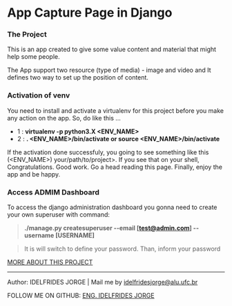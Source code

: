 # App Capture Page in Django


### The Project
This is an app created to give some value content and material that might help some people.


The App support two resource (type of media) - image and video and It defines two way to set up the position of content. 

### Activation of venv
You need to  install and activate a virtualenv for this  project before you make any action on the app. So, do like this ...
* 1 : **virtualenv -p python3.X <ENV_NAME>**
* 2 : **. <ENV_NAME>/bin/activate or source <ENV_NAME>/bin/activate** 

If the activation done successfuly, you going to see something like this (<ENV_NAME>) your/path/to/project>.
If you see that on your shell, Congratulations. Good work. Go a head reading this page.
Finally, enjoy the app and be happy.

### Access ADMIM Dashboard
To access the django administration dashboard you gonna need to create your own superuser with command:
> **./manage.py createsuperuser --email [test@admin.com] --username [USERNAME]**

> It is will switch to define your password. Than, inform your password


[MORE ABOUT THIS PROJECT](https://github.com/idelfrides/App_Page_Captura_image/wiki)


-------------

Author: IDELFRIDES JORGE | Mail me by idelfridesjorge@alu.ufc.br 

FOLLOW ME ON GITHUB: [ENG. IDELFRIDES JORGE](https://github.com/idelfrides)
